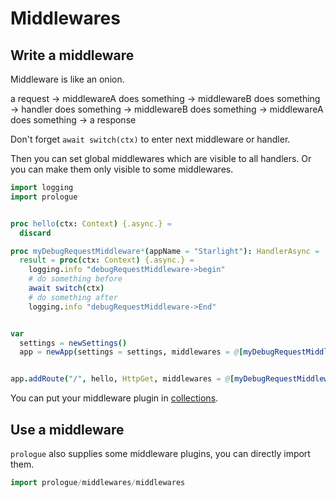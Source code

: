# Middlewares

## Write a middleware

Middleware is like an onion. 

a request -> middlewareA does something -> middlewareB does something
-> handler does something -> middlewareB does something -> middlewareA does something -> a response

Don't forget `await switch(ctx)` to enter next middleware or handler.

Then you can set global middlewares which are visible to all handlers. Or you can make them only
visible to some middlewares.

```nim
import logging
import prologue


proc hello(ctx: Context) {.async.} =
  discard

proc myDebugRequestMiddleware*(appName = "Starlight"): HandlerAsync =
  result = proc(ctx: Context) {.async.} =
    logging.info "debugRequestMiddleware->begin"
    # do something before
    await switch(ctx)
    # do something after
    logging.info "debugRequestMiddleware->End"


var
  settings = newSettings()
  app = newApp(settings = settings, middlewares = @[myDebugRequestMiddleware()])


app.addRoute("/", hello, HttpGet, middlewares = @[myDebugRequestMiddleware()])
```

You can put your middleware plugin in [collections](https://github.com/planety/awesome-prologue).

## Use a middleware

`prologue` also supplies some middleware plugins, you can directly import them.

```nim
import prologue/middlewares/middlewares
```
